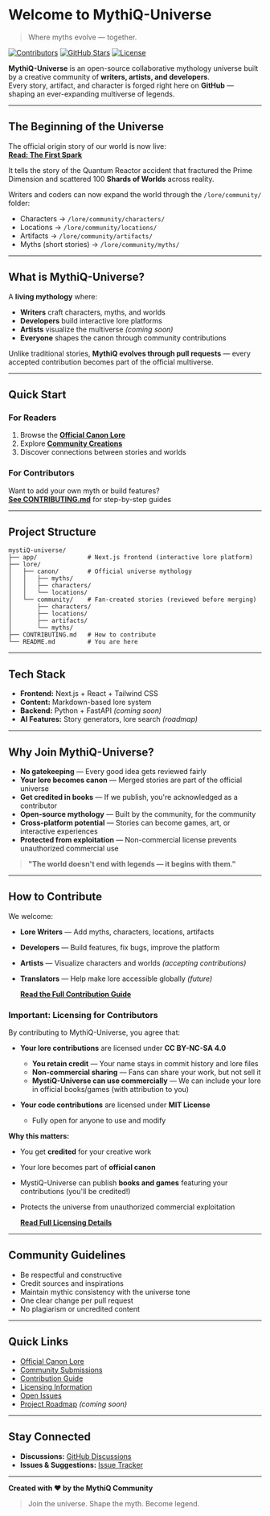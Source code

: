 # Welcome to **MythiQ-Universe**
> Where myths evolve — together.

[![Contributors](https://img.shields.io/github/contributors/prathoseraaj/mystiQ-universe)](https://github.com/prathoseraaj/mystiQ-universe/graphs/contributors)
[![GitHub Stars](https://img.shields.io/github/stars/prathoseraaj/mystiQ-universe)](https://github.com/prathoseraaj/mystiQ-universe/stargazers)
[![License](https://img.shields.io/badge/License-MIT%20%2B%20CC--BY--NC--SA%204.0-blue)](./LICENSING.md)

**MythiQ-Universe** is an open-source collaborative mythology universe built by a creative community of **writers, artists, and developers**.  
Every story, artifact, and character is forged right here on **GitHub** — shaping an ever-expanding multiverse of legends.

---

## The Beginning of the Universe

The official origin story of our world is now live:  
  [**Read: The First Spark**](/lore/canon/myths/The_First_Spark.md)

It tells the story of the Quantum Reactor accident that fractured the Prime Dimension and scattered 100 **Shards of Worlds** across reality.

Writers and coders can now expand the world through the `/lore/community/` folder:
- Characters → `/lore/community/characters/`
- Locations → `/lore/community/locations/`
- Artifacts → `/lore/community/artifacts/`
- Myths (short stories) → `/lore/community/myths/`

---

## What is MythiQ-Universe?

A **living mythology** where:
- **Writers** craft characters, myths, and worlds
- **Developers** build interactive lore platforms
- **Artists** visualize the multiverse *(coming soon)*
- **Everyone** shapes the canon through community contributions

Unlike traditional stories, **MythiQ evolves through pull requests** — every accepted contribution becomes part of the official multiverse.

---

## Quick Start

### For Readers
1. Browse the **[Official Canon Lore](/lore/canon/)**
2. Explore **[Community Creations](/lore/community/)**
3. Discover connections between stories and worlds

### For Contributors
Want to add your own myth or build features?  
    **[See CONTRIBUTING.md](./CONTRIBUTING.md)** for step-by-step guides

---

## Project Structure

```
mystiQ-universe/
├── app/              # Next.js frontend (interactive lore platform)
├── lore/
│   ├── canon/        # Official universe mythology
│   │   ├── myths/
│   │   ├── characters/
│   │   └── locations/
│   └── community/    # Fan-created stories (reviewed before merging)
│       ├── characters/
│       ├── locations/
│       ├── artifacts/
│       └── myths/
├── CONTRIBUTING.md   # How to contribute
└── README.md         # You are here
```

---

## Tech Stack

- **Frontend:** Next.js + React + Tailwind CSS
- **Content:** Markdown-based lore system
- **Backend:** Python + FastAPI *(coming soon)*
- **AI Features:** Story generators, lore search *(roadmap)*

---

## Why Join MythiQ-Universe?

- **No gatekeeping** — Every good idea gets reviewed fairly
- **Your lore becomes canon** — Merged stories are part of the official universe
- **Get credited in books** — If we publish, you're acknowledged as a contributor
- **Open-source mythology** — Built by the community, for the community
- **Cross-platform potential** — Stories can become games, art, or interactive experiences
- **Protected from exploitation** — Non-commercial license prevents unauthorized commercial use

> **"The world doesn't end with legends — it begins with them."**

---

## How to Contribute

We welcome:
- **Lore Writers** — Add myths, characters, locations, artifacts
- **Developers** — Build features, fix bugs, improve the platform
- **Artists** — Visualize characters and worlds *(accepting contributions)*
- **Translators** — Help make lore accessible globally *(future)*

  **[Read the Full Contribution Guide](./CONTRIBUTING.md)**

### Important: Licensing for Contributors

By contributing to MythiQ-Universe, you agree that:

- **Your lore contributions** are licensed under **CC BY-NC-SA 4.0**
  - **You retain credit** — Your name stays in commit history and lore files
  - **Non-commercial sharing** — Fans can share your work, but not sell it
  - **MystiQ-Universe can use commercially** — We can include your lore in official books/games (with attribution to you)
  
- **Your code contributions** are licensed under **MIT License**
  - Fully open for anyone to use and modify

**Why this matters:**
- You get **credited** for your creative work
- Your lore becomes part of **official canon**
- MystiQ-Universe can publish **books and games** featuring your contributions (you'll be credited!)
- Protects the universe from unauthorized commercial exploitation

   **[Read Full Licensing Details](./LICENSING.md)**

---

## Community Guidelines

- Be respectful and constructive
- Credit sources and inspirations
- Maintain mythic consistency with the universe tone
- One clear change per pull request
- No plagiarism or uncredited content

---

## Quick Links

- [Official Canon Lore](/lore/canon/)
- [Community Submissions](/lore/community/)
- [Contribution Guide](./CONTRIBUTING.md)
- [Licensing Information](./LICENSING.md)
- [Open Issues](../../issues)
- [Project Roadmap](../../projects) *(coming soon)*

---

## Stay Connected

- **Discussions:** [GitHub Discussions](../../discussions)
- **Issues & Suggestions:** [Issue Tracker](../../issues)

---

**Created with ❤️ by the MythiQ Community**

> Join the universe. Shape the myth. Become legend.
